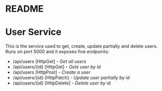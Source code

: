 # README
# User Service
This is the service used to get, create, update partially and delete users.  
Runs on port 5000 and it exposes five endpoints:  
* /api/users [HttpGet] - _Get all users_ 
* /api/users/{id} [HttpGet] - _Gets user by id_ 
* /api/users [HttpPost] - _Create a user_  
* /api/users/{id} [HttpPatch] - _Update user partially by id_
* /api/users/{id} [HttpDelete] - _Delete user by id_ 
